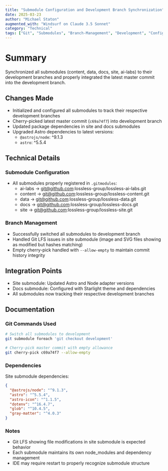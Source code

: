 ```yaml
---
title: "Submodule Configuration and Development Branch Synchronization"
date: 2025-03-23
author: "Michael Staton"
augmented_with: "Windsurf on Claude 3.5 Sonnet"
category: "Technical"
tags: ["Git", "Submodules", "Branch-Management", "Development", "Configuration"]
---
```


# Summary
Synchronized all submodules (content, data, docs, site, ai-labs) to their development branches and properly integrated the latest master commit into the development branch.

## Changes Made
- Initialized and configured all submodules to track their respective development branches
- Cherry-picked latest master commit (`c69a74f7`) into development branch
- Updated package dependencies in site and docs submodules
- Upgraded Astro dependencies to latest versions:
  - `@astrojs/node`: ^9.1.3
  - `astro`: ^5.5.4

## Technical Details
### Submodule Configuration
- All submodules properly registered in `.gitmodules`:
  - ai-labs -> git@github.com:lossless-group/lossless-ai-labs.git
  - content -> git@github.com:lossless-group/lossless-content.git
  - data -> git@github.com:lossless-group/lossless-data.git
  - docs -> git@github.com:lossless-group/lossless-docs.git
  - site -> git@github.com:lossless-group/lossless-site.git

### Branch Management
- Successfully switched all submodules to development branch
- Handled Git LFS issues in site submodule (image and SVG files showing as modified but hashes matching)
- Empty cherry-pick handled with `--allow-empty` to maintain commit history integrity

## Integration Points
- Site submodule: Updated Astro and Node adapter versions
- Docs submodule: Configured with Starlight theme and dependencies
- All submodules now tracking their respective development branches

## Documentation
### Git Commands Used
```bash
# Switch all submodules to development
git submodule foreach 'git checkout development'

# Cherry-pick master commit with empty allowance
git cherry-pick c69a74f7 --allow-empty
```

### Dependencies
Site submodule dependencies:
```json
{
  "@astrojs/node": "^9.1.3",
  "astro": "^5.5.4",
  "astro-icon": "^1.1.5",
  "dotenv": "^16.4.7",
  "glob": "^10.4.5",
  "gray-matter": "^4.0.3"
}
```

### Notes
- Git LFS showing file modifications in site submodule is expected behavior
- Each submodule maintains its own node_modules and dependency management
- IDE may require restart to properly recognize submodule structure